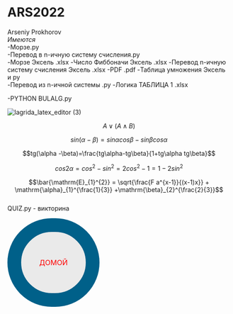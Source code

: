 # ARS2022
Arseniy Prokhorov  
*Имеются*  
  -Морзе.ру    
  -Перевод в n-ичную систему счисления.py  
  -Морзе Эксель  .xlsx
  -Число Фиббоначи Эксель  .xlsx
  -Перевод n-ичную систему счисления Эксель .xlsx
  -PDF  .pdf
  -Таблица умножения Эксель и py  
  -Перевод из n-ичной системы .py
  -Логика ТАБЛИЦА 1 .xlsx
   
  -PYTHON BULALG.py 
  
![lagrida_latex_editor (3)](https://user-images.githubusercontent.com/114455833/200458409-04114dbb-2929-4c78-9026-a2de3b80b06a.png) 

$$A \vee (A \wedge B)$$  

$$sin(\alpha-\beta)=sin\alpha cos\beta -sin\beta cos\alpha$$ 

$$tg(\alpha -\beta)=\frac{tg\alpha-tg\beta}{1+tg\alpha tg\beta}$$ 

$$cos2\alpha = cos^{2}-sin^{2}=2cos^{2}-1=1-2sin^{2}$$ 
 
$$\bar{\mathrm{E}_{1}^{2}} = \sqrt{\frac{F a^{x-1}}{(x-1)x}} + \mathrm{\alpha}_{1}^{\frac{1}{3}} +\mathrm{\beta}_{2}^{\frac{2}{3}}$$  
QUIZ.py - викторина 
<style>
.button_1670292550244 {
    display: inline-block !important;
    text-decoration: none !important;
    background-color: #eaeaea !important;
    color: #ff0000 !important;
    border: 31px solid #006089 !important;
    border-radius: 100px !important;
    font-size: 16px !important;
    padding: 59px 41px !important; 
    transition: all 2.0s ease !important;
}
.button_1670292550244:hover{
    text-decoration: none !important; 
    background-color: #006089 !important;
    color: #ffeded !important;
    border-color: #99bdcb !important;
}
</style>
<a href="https://github.com/lssibb" class="button_1670292550244" target="_blank">
  ДОМОЙ
</a>
